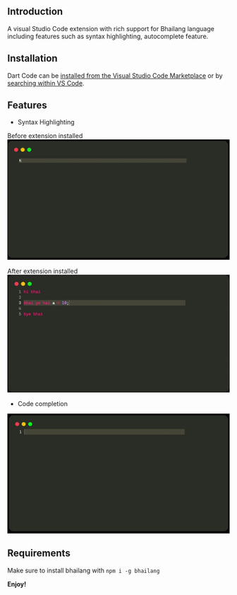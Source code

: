 ## Introduction
A visual Studio Code extension with rich support for Bhailang language including features such as syntax highlighting, autocomplete feature.

## Installation
Dart Code can be [installed from the Visual Studio Code Marketplace](https://marketplace.visualstudio.com/items?itemName=) or by [searching within VS Code](https://code.visualstudio.com/docs/editor/extension-gallery#_search-for-an-extension).

## Features

- Syntax Highlighting

Before extension installed
<img src=https://github.com/8Bit1Byte/vscode-bhailang/blob/main/assets/syntaxhighlight.gif>

After extension installed
<img src=https://github.com/8Bit1Byte/vscode-bhailang/blob/main/assets/afterextension.jpg>


- Code completion
<img src=https://github.com/8Bit1Byte/vscode-bhailang/blob/main/assets/autocomplete.gif>


## Requirements

Make sure to install bhailang with `npm i -g bhailang` 

**Enjoy!**
